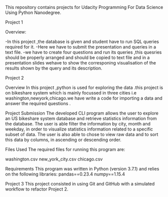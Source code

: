 This repository contains projects for Udacity Programming For Data Science Using Python Nanodegree.

Project 1

Overview:

-In this project ,the database is given and student have to run SQL queries required for it.
-Here we have to submit the presentation and queries in a text file.
-we have to create four questions and run its queries ,this quesries should be properly arranged and should be copied to text file and in a presentation slides wehave to show the corresponing visualisation of the results shown by the query and its description.


Project 2

Overview
In this project ,python is used for exploring the data .this project is on bikeshare system which is mainly focussed in three cities i.e washington,newyork,chicago.we have write a code for importing a data and answer the required questions .

Project Submission
The developed CLI program allows the user to explore an US bikeshare system database and retrieve statistics information from the database. The user is able filter the information by city, month and weekday, in order to visualize statistics information related to a specific subset of data. The user is also able to chose to view raw data and to sort this data by columns, in ascending or descending order.


Files Used
The required files for running this program are:

washington.csv
new_york_city.csv
chicago.csv

Requirements
This program was written in Python (version 3.7.1) and relies on the following libraries:
pandas==0.23.4
numpy==1.15.4

Project 3
This project consisted in using Git and GitHub with a simulated workflow to refactor Project 2.

